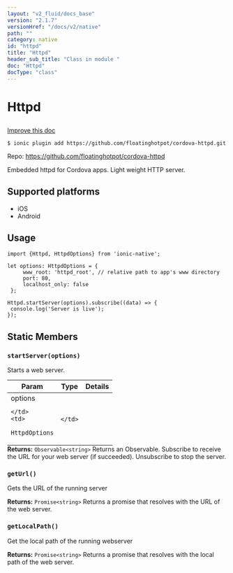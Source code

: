```yaml
---
layout: "v2_fluid/docs_base"
version: "2.1.7"
versionHref: "/docs/v2/native"
path: ""
category: native
id: "httpd"
title: "Httpd"
header_sub_title: "Class in module "
doc: "Httpd"
docType: "class"
---
```








<h1 class="api-title">
  
  Httpd
  

  

  

</h1>

<a class="improve-v2-docs" href="http://github.com/driftyco/ionic-native/edit/master/src/plugins/httpd.ts#L1">
  Improve this doc
</a>



<!-- decorators -->


<pre><code>$ ionic plugin add https://github.com/floatinghotpot/cordova-httpd.git</code></pre>
<p>Repo:
  <a href="https://github.com/floatinghotpot/cordova-httpd">
    https://github.com/floatinghotpot/cordova-httpd
  </a>
</p>

<!-- description -->

<p>Embedded httpd for Cordova apps. Light weight HTTP server.</p>


<!-- @platforms tag -->
<h2>Supported platforms</h2>

<ul>
  <li>iOS</li><li>Android</li>
</ul>

<!-- @platforms tag end -->


<!-- @usage tag -->

<h2>Usage</h2>

<pre><code class="lang-typescript">import {Httpd, HttpdOptions} from &#39;ionic-native&#39;;

let options: HttpdOptions = {
     www_root: &#39;httpd_root&#39;, // relative path to app&#39;s www directory
     port: 80,
     localhost_only: false
 };

Httpd.startServer(options).subscribe((data) =&gt; {
 console.log(&#39;Server is live&#39;);
});
</code></pre>




<!-- @property tags -->


<h2>Static Members</h2>

<div id="startServer"></div>
<h3><code>startServer(options)</code>
  
</h3>




Starts a web server.


<table class="table param-table" style="margin:0;">
  <thead>
  <tr>
    <th>Param</th>
    <th>Type</th>
    <th>Details</th>
  </tr>
  </thead>
  <tbody>
  
  <tr>
    <td>
      options
      
      
    </td>
    <td>
      
<code>HttpdOptions</code>
    </td>
    <td>
      
      
    </td>
  </tr>
  
  </tbody>
</table>





<div class="return-value" markdown="1">
  <i class="icon ion-arrow-return-left"></i>
  <b>Returns:</b> 
<code>Observable&lt;string&gt;</code> Returns an Observable. Subscribe to receive the URL for your web server (if succeeded). Unsubscribe to stop the server.
</div>



<div id="getUrl"></div>
<h3><code>getUrl()</code>
  
</h3>


Gets the URL of the running server






<div class="return-value" markdown="1">
  <i class="icon ion-arrow-return-left"></i>
  <b>Returns:</b> 
<code>Promise&lt;string&gt;</code> Returns a promise that resolves with the URL of the web server.
</div>



<div id="getLocalPath"></div>
<h3><code>getLocalPath()</code>
  
</h3>


Get the local path of the running webserver






<div class="return-value" markdown="1">
  <i class="icon ion-arrow-return-left"></i>
  <b>Returns:</b> 
<code>Promise&lt;string&gt;</code> Returns a promise that resolves with the local path of the web server.
</div>




<!-- methods on the class -->



<!-- other classes -->

<!-- end other classes -->

<!-- interfaces -->

<!-- end interfaces -->

<!-- related link --><!-- end content block -->


<!-- end body block -->

